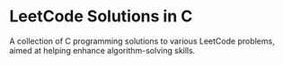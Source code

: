 # LeetCode Solutions in C
A collection of C programming solutions to various LeetCode problems, aimed at helping enhance algorithm-solving skills.
